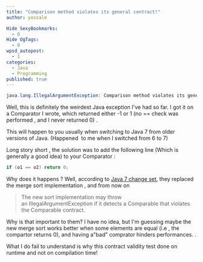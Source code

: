 ```yaml
---
title: "Comparison method violates its general contract!"
author: yossale

Hide SexyBookmarks: 
  - 0
Hide OgTags: 
  - 0
wpsd_autopost: 
  - 1
categories: 
  - Java
  - Programming
published: true
---
```


```java
java.lang.IllegalArgumentException: Comparison method violates its general contract!
```

Well, this is definitely the weirdest Java exception I've had so far. I got it on a Comparator I wrote, which returned either -1 or 1 (no == check was performed , and I never returned 0) .

This will happen to you usually when switching to Java 7 from older versions of Java. (Happened  to me when I switched from 6 to 7)

Long story short , the solution was to add the following line (Which is generally a good idea) to your Comparator :

```java
if (o1 == o2) return 0;
```

Why does it happens ? Well, according to [Java 7 change set][1], they replaced the merge sort implementation , and from now on

> The new sort implementation may throw an IllegalArgumentException if it detects a Comparable that violates the Comparable contract.


Why is that important to them? I have no idea, but I'm guessing maybe the new merge sort works better when some elements are equal (i.e , the compartor returns 0), and having a"bad" comprator hinders performances. .

What I do fail to understand is why this contract validity test done on runtime and not on compilation time!

 [1]: http://www.oracle.com/technetwork/java/javase/compatibility-417013.html
